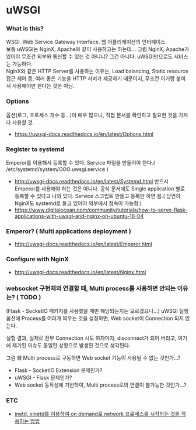 # uWSGI

### What is this?
WSGI. Web Service Gateway Interface. 웹 어플리케이션의 인터페이스.<br/>
보통 uWSGI는 NginX, Apache와 같이 사용하고는 하는데... 그럼 NginX, Apache가 있어야 무조건 외부와 통신할 수 있는 것 아니냐? 그건 아니다. uWSGI만으로도 서비스는 가능하다.<br/>
NginX와 같은 HTTP Server를 사용하는 이유는, Load balancing, Static resource 접근 제어 등, 여러 좋은 기능을 HTTP 서버가 제공하기 때문이지, 무조건 이거랑 붙여서 사용해야만 한다는 것은 아님.

### Options
옵션(로그, 프로세스 개수 등...)이 매우 많으니, 직접 문서를 확인하고 필요한 것을 가져다 사용할 것.
  * https://uwsgi-docs.readthedocs.io/en/latest/Options.html

### Register to systemd
Emperor를 이용해서 등록할 수 있다. Service 파일을 만들어야 한다.( /etc/systemd/system/OOO.uwsgi.service )
* http://uwsgi-docs.readthedocs.io/en/latest/Systemd.html
반드시 Emperor를 사용해야 하는 것은 아니다. 공식 문서에도 Single application 별로 등록할 수 있다고 나와 있다. Service 스크립트 만들고 등록만 하면 됨.( 당연히 NginX도 systemd로 돌고 있어야 외부에서 접속이 가능함.)
* https://www.digitalocean.com/community/tutorials/how-to-serve-flask-applications-with-uwsgi-and-nginx-on-ubuntu-16-04

### Emperor? ( Multi applications deployment )
* http://uwsgi-docs.readthedocs.io/en/latest/Emperor.html

### Configure with NginX
* http://uwsgi-docs.readthedocs.io/en/latest/Nginx.html

### websocket 구현체와 연결할 때, Multi process를 사용하면 안되는 이유는? ( TODO )
(Flask - SocketIO 패키지를 사용했을 때만 해당되는지는 모르겠으나...) uWSGI 실행 옵션에 Process를 여러개 띄우는 것을 설정하면, Web socket이 Connection 되지 않는다.

실험 결과, 실제로 전부 Connection 시도 하자마자, disconnect가 되어 버리고, 여기에 제기된 이슈도 동일한 상황으로 발생된 것으로 생각된다.

그럼 왜 Multi process로 구동하면 Web socket 기능이 사용될 수 없는 것인가...?
* Flask - SocketIO Extension 문제인가?
* uWSGI - Flask 문제인가?
* Web socket 동작성에 기반하여, Multi process로의 연결이 불가능한 것인가...?

### ETC
* [inetd, xinetd를 이용하여 on demand로 network 프로세스를 시작하는 것을 적용하는 방법](https://uwsgi-docs.readthedocs.io/en/latest/Options.html)
